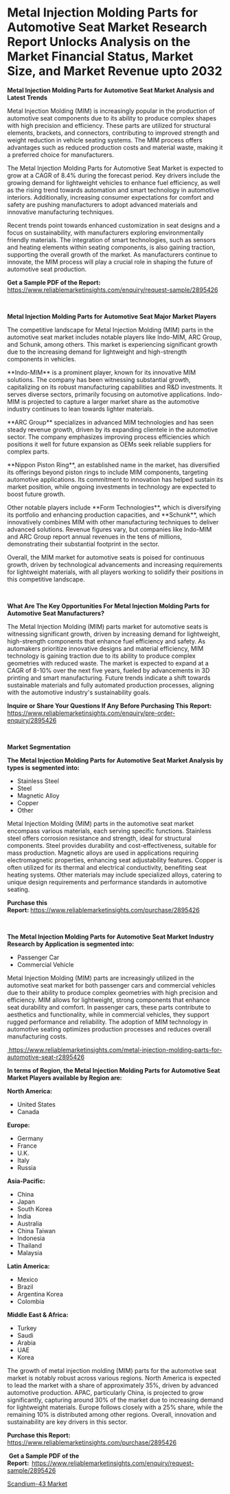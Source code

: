 <p><h1>Metal Injection Molding Parts for Automotive Seat Market Research Report Unlocks Analysis on the Market Financial Status, Market Size, and Market Revenue upto 2032</h1></p><p><strong>Metal Injection Molding Parts for Automotive Seat Market Analysis and Latest Trends</strong></p>
<p><p>Metal Injection Molding (MIM) is increasingly popular in the production of automotive seat components due to its ability to produce complex shapes with high precision and efficiency. These parts are utilized for structural elements, brackets, and connectors, contributing to improved strength and weight reduction in vehicle seating systems. The MIM process offers advantages such as reduced production costs and material waste, making it a preferred choice for manufacturers.</p><p>The Metal Injection Molding Parts for Automotive Seat Market is expected to grow at a CAGR of 8.4% during the forecast period. Key drivers include the growing demand for lightweight vehicles to enhance fuel efficiency, as well as the rising trend towards automation and smart technology in automotive interiors. Additionally, increasing consumer expectations for comfort and safety are pushing manufacturers to adopt advanced materials and innovative manufacturing techniques.</p><p>Recent trends point towards enhanced customization in seat designs and a focus on sustainability, with manufacturers exploring environmentally friendly materials. The integration of smart technologies, such as sensors and heating elements within seating components, is also gaining traction, supporting the overall growth of the market. As manufacturers continue to innovate, the MIM process will play a crucial role in shaping the future of automotive seat production.</p></p>
<p><strong>Get a Sample PDF of the Report:&nbsp;</strong> <a href="https://www.reliablemarketinsights.com/enquiry/request-sample/2895426?utm_campaign=3498&utm_medium=2&utm_source=Github&utm_content=ia&utm_term=15032025&utm_id=metal-injection-molding-parts-for-automotive-seat">https://www.reliablemarketinsights.com/enquiry/request-sample/2895426</a></p>
<p>&nbsp;</p>
<p><strong>Metal Injection Molding Parts for Automotive Seat Major Market Players</strong></p>
<p><p>The competitive landscape for Metal Injection Molding (MIM) parts in the automotive seat market includes notable players like Indo-MIM, ARC Group, and Schunk, among others. This market is experiencing significant growth due to the increasing demand for lightweight and high-strength components in vehicles.</p><p>**Indo-MIM** is a prominent player, known for its innovative MIM solutions. The company has been witnessing substantial growth, capitalizing on its robust manufacturing capabilities and R&D investments. It serves diverse sectors, primarily focusing on automotive applications. Indo-MIM is projected to capture a larger market share as the automotive industry continues to lean towards lighter materials.</p><p>**ARC Group** specializes in advanced MIM technologies and has seen steady revenue growth, driven by its expanding clientele in the automotive sector. The company emphasizes improving process efficiencies which positions it well for future expansion as OEMs seek reliable suppliers for complex parts.</p><p>**Nippon Piston Ring**, an established name in the market, has diversified its offerings beyond piston rings to include MIM components, targeting automotive applications. Its commitment to innovation has helped sustain its market position, while ongoing investments in technology are expected to boost future growth.</p><p>Other notable players include **Form Technologies**, which is diversifying its portfolio and enhancing production capacities, and **Schunk**, which innovatively combines MIM with other manufacturing techniques to deliver advanced solutions. Revenue figures vary, but companies like Indo-MIM and ARC Group report annual revenues in the tens of millions, demonstrating their substantial footprint in the sector.</p><p>Overall, the MIM market for automotive seats is poised for continuous growth, driven by technological advancements and increasing requirements for lightweight materials, with all players working to solidify their positions in this competitive landscape.</p></p>
<p>&nbsp;</p>
<p><strong>What Are The Key Opportunities For Metal Injection Molding Parts for Automotive Seat Manufacturers?</strong></p>
<p><p>The Metal Injection Molding (MIM) parts market for automotive seats is witnessing significant growth, driven by increasing demand for lightweight, high-strength components that enhance fuel efficiency and safety. As automakers prioritize innovative designs and material efficiency, MIM technology is gaining traction due to its ability to produce complex geometries with reduced waste. The market is expected to expand at a CAGR of 8-10% over the next five years, fueled by advancements in 3D printing and smart manufacturing. Future trends indicate a shift towards sustainable materials and fully automated production processes, aligning with the automotive industry's sustainability goals.</p></p>
<p><strong>Inquire or Share Your Questions If Any Before Purchasing This Report:</strong> <a href="https://www.reliablemarketinsights.com/enquiry/pre-order-enquiry/2895426?utm_campaign=3498&utm_medium=2&utm_source=Github&utm_content=ia&utm_term=15032025&utm_id=metal-injection-molding-parts-for-automotive-seat">https://www.reliablemarketinsights.com/enquiry/pre-order-enquiry/2895426</a></p>
<p>&nbsp;</p>
<p><strong>Market Segmentation</strong></p>
<p><strong>The Metal Injection Molding Parts for Automotive Seat Market Analysis by types is segmented into:</strong></p>
<p><ul><li>Stainless Steel</li><li>Steel</li><li>Magnetic Alloy</li><li>Copper</li><li>Other</li></ul></p>
<p><p>Metal Injection Molding (MIM) parts in the automotive seat market encompass various materials, each serving specific functions. Stainless steel offers corrosion resistance and strength, ideal for structural components. Steel provides durability and cost-effectiveness, suitable for mass production. Magnetic alloys are used in applications requiring electromagnetic properties, enhancing seat adjustability features. Copper is often utilized for its thermal and electrical conductivity, benefiting seat heating systems. Other materials may include specialized alloys, catering to unique design requirements and performance standards in automotive seating.</p></p>
<p><strong>Purchase this Report:&nbsp;</strong><a href="https://www.reliablemarketinsights.com/purchase/2895426?utm_campaign=3498&utm_medium=2&utm_source=Github&utm_content=ia&utm_term=15032025&utm_id=metal-injection-molding-parts-for-automotive-seat">https://www.reliablemarketinsights.com/purchase/2895426</a></p>
<p>&nbsp;</p>
<p><strong>The Metal Injection Molding Parts for Automotive Seat Market Industry Research by Application is segmented into:</strong></p>
<p><ul><li>Passenger Car</li><li>Commercial Vehicle</li></ul></p>
<p><p>Metal Injection Molding (MIM) parts are increasingly utilized in the automotive seat market for both passenger cars and commercial vehicles due to their ability to produce complex geometries with high precision and efficiency. MIM allows for lightweight, strong components that enhance seat durability and comfort. In passenger cars, these parts contribute to aesthetics and functionality, while in commercial vehicles, they support rugged performance and reliability. The adoption of MIM technology in automotive seating optimizes production processes and reduces overall manufacturing costs.</p></p>
<p><a href="https://www.reliablemarketinsights.com/metal-injection-molding-parts-for-automotive-seat-r2895426?utm_campaign=3498&utm_medium=2&utm_source=Github&utm_content=ia&utm_term=15032025&utm_id=metal-injection-molding-parts-for-automotive-seat">&nbsp;https://www.reliablemarketinsights.com/metal-injection-molding-parts-for-automotive-seat-r2895426</a></p>
<p><strong>In terms of Region, the Metal Injection Molding Parts for Automotive Seat Market Players available by Region are:</strong></p>
<p>
    <p> <strong> North America: </strong>
        <ul>
            <li>United States</li>
            <li>Canada</li>
        </ul>
        </p> 
    <p> <strong> Europe: </strong>
        <ul>
            <li>Germany</li>
            <li>France</li>
            <li>U.K.</li>
            <li>Italy</li>
            <li>Russia</li>
        </ul>
        </p> 
    <p> <strong> Asia-Pacific: </strong>
        <ul>
            <li>China</li>
            <li>Japan</li>
            <li>South Korea</li>
            <li>India</li>
            <li>Australia</li>
            <li>China Taiwan</li>
            <li>Indonesia</li>
            <li>Thailand</li>
            <li>Malaysia</li>
        </ul>
        </p> 
    <p> <strong> Latin America: </strong>
        <ul>
            <li>Mexico</li>
            <li>Brazil</li>
            <li>Argentina Korea</li>
            <li>Colombia</li>
        </ul>
        </p> 
    <p> <strong> Middle East & Africa: </strong>
        <ul>
            <li>Turkey</li>
            <li>Saudi</li>
            <li>Arabia</li>
            <li>UAE</li>
            <li>Korea</li>
        </ul>
    </p>
    </p>
<p><p>The growth of metal injection molding (MIM) parts for the automotive seat market is notably robust across various regions. North America is expected to lead the market with a share of approximately 35%, driven by advanced automotive production. APAC, particularly China, is projected to grow significantly, capturing around 30% of the market due to increasing demand for lightweight materials. Europe follows closely with a 25% share, while the remaining 10% is distributed among other regions. Overall, innovation and sustainability are key drivers in this sector.</p></p>
<p><strong>Purchase this Report: </strong><a href="https://www.reliablemarketinsights.com/purchase/2895426?utm_campaign=3498&utm_medium=2&utm_source=Github&utm_content=ia&utm_term=15032025&utm_id=metal-injection-molding-parts-for-automotive-seat">https://www.reliablemarketinsights.com/purchase/2895426</a></p>
<p>&nbsp;<strong>Get a Sample PDF of the Report:&nbsp;&nbsp;</strong><a href="https://www.reliablemarketinsights.com/enquiry/request-sample/2895426?utm_campaign=3498&utm_medium=2&utm_source=Github&utm_content=ia&utm_term=15032025&utm_id=metal-injection-molding-parts-for-automotive-seat">https://www.reliablemarketinsights.com/enquiry/request-sample/2895426</a></p>
<p><strong></strong></p>
<p><p><a href="https://github.com/lestymbango/Market-Research-Report-List-1/blob/main/scandium-43-market.md?utm_campaign=3498&utm_medium=2&utm_source=Github&utm_content=ia&utm_term=15032025&utm_id=metal-injection-molding-parts-for-automotive-seat">Scandium-43 Market</a></p></p>